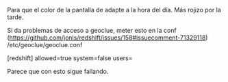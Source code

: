 Para que el color de la pantalla de adapte a la hora del día.
Más rojizo por la tarde.

Si da problemas de acceso a geoclue, meter esto en la conf (https://github.com/jonls/redshift/issues/158#issuecomment-71329118)
/etc/geoclue/geoclue.conf

[redshift]
allowed=true
system=false
users=


Parece que con esto sigue fallando.
